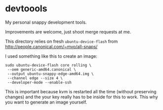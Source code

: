 # devtoools
My personal snappy development tools.

Improvements are welcome, just shoot merge requests at me.

This directory relies on fresh ```ubuntu-device-flash``` from http://people.canonical.com/~mvo/all-snaps/

I used something like this to create an image:
```
sudo ubuntu-device-flash core rolling \
 --oem generic-amd64.canonical \
 --output ubuntu-snappy-edge-amd64.img \
 --channel edge --size 4 \
 --developer-mode --enable-ssh
```

This is important because kvm is restarted all the time (without preserving changes) and the your key really has to be inside for this to work. This why you want to generate an image yourself.
